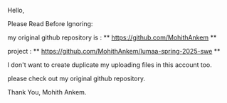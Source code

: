Hello,

Please Read Before Ignoring:

my original github repository is : ** https://github.com/MohithAnkem **

project : ** https://github.com/MohithAnkem/lumaa-spring-2025-swe **

I don't want to create duplicate my uploading files in this account too.

please check out my original github repository.

Thank You,
Mohith Ankem.
